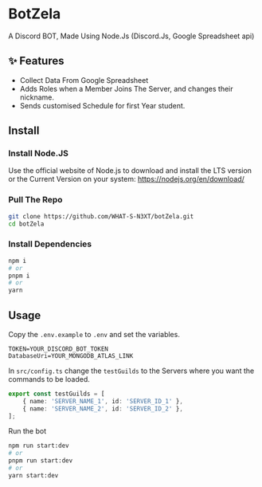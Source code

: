 # BotZela

A Discord BOT, Made Using Node.Js (Discord.Js, Google Spreadsheet api)

## ✨ Features

- Collect Data From Google Spreadsheet
- Adds Roles when a Member Joins The Server, and changes their nickname.
- Sends customised Schedule for first Year student.

## Install

### Install Node.JS

Use the official website of Node.js to download and install the LTS version or the Current Version on your system:
https://nodejs.org/en/download/

### Pull The Repo

```bash
git clone https://github.com/WHAT-S-N3XT/botZela.git
cd botZela
```

### Install Dependencies

```bash
npm i
# or
pnpm i
# or
yarn
```

## Usage

Copy the `.env.example` to `.env` and set the variables.

```
TOKEN=YOUR_DISCORD_BOT_TOKEN
DatabaseUri=YOUR_MONGODB_ATLAS_LINK
```

In `src/config.ts` change the `testGuilds` to the Servers where you want the commands to be loaded.

```ts
export const testGuilds = [
	{ name: 'SERVER_NAME_1', id: 'SERVER_ID_1' },
	{ name: 'SERVER_NAME_2', id: 'SERVER_ID_2' },
];
```

Run the bot

```bash
npm run start:dev
# or
pnpm run start:dev
# or
yarn start:dev
```

